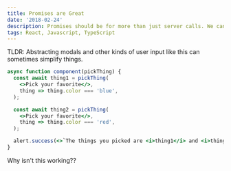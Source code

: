 ```yaml
---
title: Promises are Great
date: '2018-02-24'
description: Promises should be for more than just server calls. We can use promises to both group related logic and to avoid unintented couplings.
tags: React, Javascript, TypeScript
---
```


TLDR: Abstracting modals and other kinds of user input like this can sometimes simplify things.

```jsx
async function component(pickThing) {
  const await thing1 = pickThing(
    <>Pick your favorite</>,
    thing => thing.color === 'blue',
  );

  const await thing2 = pickThing(
    <>Pick your favorite</>,
    thing => thing.color === 'red',
  );

  alert.success(<>`The things you picked are <i>thing1</i> and <i>thing2</i></>);
}
```

Why isn't this working??
